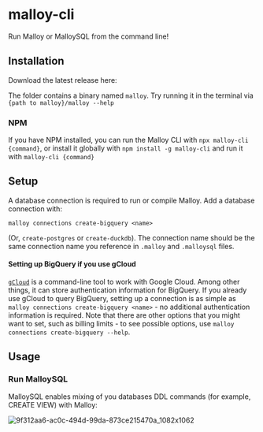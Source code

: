 # malloy-cli

Run Malloy or MalloySQL from the command line!

## Installation

Download the latest release here:

The folder contains a binary named `malloy`. Try running it in the terminal via `{path to malloy}/malloy --help`

### NPM

If you have NPM installed, you can run the Malloy CLI with `npx malloy-cli {command}`, or install it globally with `npm install -g malloy-cli` and run it with `malloy-cli {command}`

## Setup

A database connection is required to run or compile Malloy. Add a database connection with:

```
malloy connections create-bigquery <name>
```

(Or, `create-postgres` or `create-duckdb`). The connection name should be the same connection name you reference in `.malloy` and `.malloysql` files.

#### Setting up BigQuery if you use gCloud

[`gCloud`](https://cloud.google.com/cli) is a command-line tool to work with Google Cloud. Among other things, it can store authentication information for BigQuery. If you already use gCloud to query BigQuery, setting up a connection is as simple as `malloy connections create-bigquery <name>` - no additional authentication information is required. Note that there are other options that you might want to set, such as billing limits - to see possible options, use `malloy connections create-bigquery --help`.

## Usage

### Run MalloySQL

MalloySQL enables mixing of you databases DDL commands (for example, CREATE VIEW) with Malloy:

![9f312aa6-ac0c-494d-99da-873ce215470a_1082x1062](https://github.com/malloydata/malloy-cli/assets/108260/6a4b474c-0395-4896-8d38-dedbb945d865)
